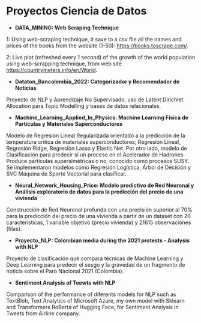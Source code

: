 # **Proyectos Ciencia de Datos**

* **DATA_MINING: Web Scraping Technique**

1: Using web-scraping technique, it save to a csv file all the names and prices of the books from the website (1-50): https://books.toscrape.com/.

2: Live plot (refreshed every 1 second) of the growth of the world population using web-scrapping technique, from web site https://countrymeters.info/en/World.

* **Dataton_Bancolombia_2022: Categorizador y Recomendador de Noticias**

Proyecto de NLP y Aprendizaje No Supervisado, uso de Latent Dirichlet Allocation para Topic Modelling y bases de datos relacionales.

* **Machine_Learning_Applied_In_Physics: Machine Learning Física de Partículas y Materiales Superconductores**

Modelo de Regresión Lineal Regularizada orientado a la predicción de la temperatura crítica de materiales superconductores; Regresión Lineal, Regresión Ridge, Regresión Lasso y Elastic Net. Por otro lado, modelo de Clasificación para predecir si un proceso en el Acelerador de Hadrones Produce partículas supersimétricas o no, conocido como procesos SUSY. Se implementaron modelos como Regresión Logística, Árbol de Decisión y SVC Máquina de Sporte Vectorial para clasificar.

* **Neural_Network_Housing_Price: Modelo predictivo de Red Neuronal y Análisis exploratorio de datos para la predicción del precio de una vivienda**

Construcción de Red Neuronal profunda con una precisión superior al 70% para la predicción del precio de una vivienda a partir de un dataset con 20 características, 1 variable objetivo (precio vivienda) y 21615 observaciones (filas).

* **Proyecto_NLP: Colombian media during the 2021 protests - Analysis with NLP**

Proyecto de clasificación que compara técnicas de Machine Learning y Deep Learning para predecir el sesgo y la gravedad de un fragmento de noticia sobre el Paro Nacional 2021 (Colombia).

* **Sentiment Analysis of Teewts with NLP**

Comparison of the performance of diferents models for NLP such as TextBlob, Text Analytics of Microsoft Azure, my own model with Sklearn and Transformers RoBerta of Hugging Face, for Sentiment Analysis in Tweets from Airline company.
